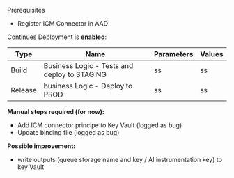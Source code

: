 Prerequisites
- Register ICM Connector in AAD

Continues Deployment is **enabled**:

|Type | Name | Parameters | Values | 
|---|---|---|---|
|Build | Business Logic - Tests and deploy to STAGING | ss | ss |
|Release | business Logic - Deploy to PROD |ss |ss |

**Manual steps required (for now):**
- Add ICM connector principe to Key Vault (logged as bug) 
- Update binding file (logged as bug)

**Possible improvement:**
- write outputs (queue storage name and key / AI instrumentation key) to key Vault 
